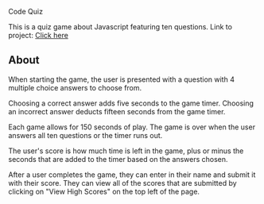 Code Quiz

This is a quiz game about Javascript featuring ten questions. Link to project: <a href="https://franklintendo.github.io/homework-4-code-quiz/" target="_blank">Click here</a>


## About

When starting the game, the user is presented with a question with 4 multiple choice answers to choose from. 

Choosing a correct answer adds five seconds to the game timer. Choosing an incorrect answer deducts fifteen seconds from the game timer.

Each game allows for 150 seconds of play. The game is over when the user answers all ten questions or the timer runs out.

The user's score is how much time is left in the game, plus or minus the seconds that are added to the timer based on the answers chosen.

After a user completes the game, they can enter in their name and submit it with their score. They can view all of the scores that are submitted by clicking on "View High Scores" on the top left of the page.

